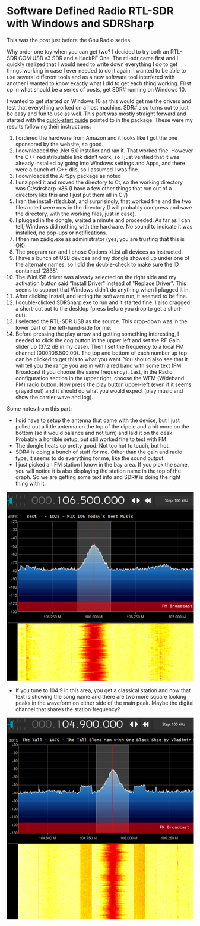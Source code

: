 # Software Defined Radio RTL-SDR with Windows and SDRSharp
This was the post just before the Gnu Radio series.

Why order one toy when you can get two? I decided to try both an RTL-SDR.COM USB v3 SDR and a HackRF One. The rtl-sdr came first and I quickly realized that I would need to write down everything I do to get things working in case I ever needed to do it again. I wanted to be able to use several different tools and as a new software tool interfered with another I wanted to know exactly what I did to get each thing working. First up in what should be a series of posts, get SDR# running on Windows 10.

I wanted to get started on Windows 10 as this would get me the drivers and test that everything worked on a host machine. SDR# also turns out to just be easy and fun to use as well. This part was mostly straight forward and started with the [quick-start guide](http://rtl-sdr.com/qsg) pointed to in the package. These were my results following their instructions:

1. I ordered the hardware from Amazon and it looks like I got the one sponsored by the website, so good.
2. I downloaded the .Net 5.0 installer and ran it. That worked fine. However the C++ redistributable link didn’t work, so I just verified that it was already installed by going into Windows settings and Apps, and there were a bunch of C++ dlls, so I assumed I was fine.
3. I downloaded the AirSpy package as noted
4. I unzipped it and moved the directory to C:, so the working directory was C:/sdrsharp-x86 (I have a few other things that run out of a directory like this and I just put them all in C:/)
5. I ran the install-rtlsdr.bat, and surprisingly, that worked fine and the two files noted were now in the directory (I will probably compress and save the directory, with the working files, just in case).
6. I plugged in the dongle, waited a minute and proceeded. As far as I can tell, Windows did nothing with the hardware. No sound to indicate it was installed, no pop-ups or notifications.
7. I then ran zadig.exe as administrator (yes, you are trusting that this is OK).
8. The program ran and I chose Options->List all devices as instructed.
9. I have a bunch of USB devices and my dongle showed up under one of the alternate names, so I did the double-check to make sure the ID contained '2838'.
10. The WinUSB driver was already selected on the right side and my activation button said "Install Driver" instead of "Replace Driver". This seems to support that Windows didn’t do anything when I plugged it in.
11. After clicking Install, and letting the software run, it seemed to be fine.
12. I double-clicked SDRSharp.exe to run and it started fine. I also dragged a short-cut out to the desktop (press <ALT> before you drop to get a short-cut).
13. I selected the RTL-SDR USB as the source. This drop-down was in the lower part of the left-hand-side for me.
14. Before pressing the play arrow and getting something interesting, I needed to click the cog button in the upper left and set the RF Gain slider up (37.2 dB in my case). Then I set the frequency to a local FM channel (000.106.500.00). The top and bottom of each number up top can be clicked to get this to what you want. You should also see that it will tell you the range you are in with a red band with some text (FM Broadcast if you choose the same frequency). Last, in the Radio configuration section in the upper right, choose the WFM (Wideband FM) radio button. Now press the play button upper-left (even if it seems grayed out) and it should do what you would expect (play music and show the carrier wave and log).

Some notes from this part:

* I did have to setup the antenna that came with the device, but I just pulled out a little antenna on the top of the dipole and a bit more on the bottom (so it would balance and not turn) and laid it on the desk. Probably a horrible setup, but still worked fine to test with FM.
* The dongle heats up pretty good. Not too hot to touch, but hot.
* SDR# is doing a bunch of stuff for me. Other than the gain and radio type, it seems to do everything for me, like the sound output.
* I just picked an FM station I know in the bay area. If you pick the same, you will notice it is also displaying the station name in the top of the graph. So we are getting some text info and SDR# is doing the right thing with it.

![Frequency chart 106.5](mix106.png)

* If you tune to 104.9 in this area, you get a classical station and now that text is showing the song name and there are two more square looking peaks in the waveform on either side of the main peak. Maybe the digital channel that shares the station frequency?

![Frequency chart 104.9](classical1049.png)

